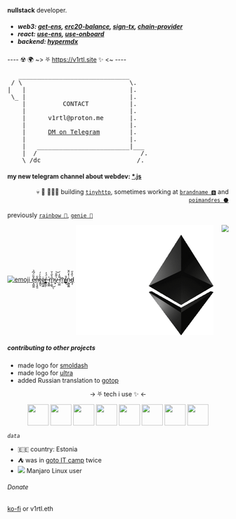 **nullstack** developer.

<h5>

- web3: [get-ens](https://github.com/talentlessguy/get-ens), [erc20-balance](https://github.com/talentlessguy/erc20-balance), [sign-tx](https://github.com/talentlessguy/send-tx), [chain-provider](https://github.com/talentlessguy/chain-provider)
- react: [use-ens](https://github.com/talentlessguy/use-ens), [use-onboard](https://github.com/talentlessguy/use-onboard)
- backend: [hypermdx](https://github.com/talentlessguy/hypermdx)

</h5>   
   
---- ☢️ 🌍 ~> ⛧ https://v1rtl.site ✨ <~ ----

<pre>
   ______________________________
 / \                             \.
|   |                            |.
 \_ |                            |.
    |          CONTACT           |.
    |                            |.
    |      v1rtl@proton.me       |.
    |                            |.
    |      <a href="https://t.me/v_1rtl">DM on Telegram</a>        |.
    |                            |.
    |   _________________________|___
    |  /                            /.
    \_/dc__________________________/.
</pre>

#### my new telegram channel about webdev: [*.js](https://t.me/asterisk_js)

<p align="right">💀 🔪 👨🏻‍💻 building <a href="https://tinyhttp.v1rtl.site"><code>tinyhttp</code></a>, sometimes working at <a href="https://brandname.tech"><code>brandname 🅱️</code></a> and <a href="https://pmnd.rs"><code>poimandres ⚫</code></a>
  
previously <a href="https://rainbow.me"><code>rainbow 🌈</code></a>, <a href="https://genie.xyz"><code>genie 🧞</code></a>
  
<p>

  <a href="https://v1rtl.site"><img src="https://i.pinimg.com/originals/c5/c3/f5/c5c3f5ff8adf868c95b6d1c4a27519f7.gif" height="200px" alt="emoji" /> ẹ̷͓̻͚̌̏̈́͆̉n̶̹̗̘͍͈͋t̷͍͇̮̄̀͑́ȩ̴̰͙̲̈r̶̳̻̪̗͐̈́̓ ̵̰̭̺̲͛m̷͍͕̺̎̀̃͛̆͜ͅý̷̠̋͂̆͝ ̵̩̺̲̎̎̒͘͘m̸̰̄í̴͇̄͜n̴͎̺̮͇͗̔̽̋̌ḑ̵͔̍̏̊̋</a>
  <a href="https://v1rtl.site/support"><img height="250px" align="center" alt="Support" src="/eth.gif" /></a>  <a href="https://tinyhttp.v1rtl.site">
  <img src="https://tinyhttp.v1rtl.site/images/logo.svg" align="right" height="80px" /></a>
</p>

##### contributing to other projects

- made logo for [smoldash](https://github.com/marvinhagemeister/smoldash)
- made logo for [ultra](https://github.com/exhibitionist-digital/ultra)
- added Russian translation to [gotop](https://github.com/xxxserxxx/gotop)

<p align="center">→ ⛧ tech i use ✨ ←</p>

<p align="center">
  <img src="https://api.iconify.design/logos:figma.svg" height="48px" width="48px" align="center" />
  <img src="https://api.iconify.design/logos:typescript-icon.svg" height="48px" width="48px" align="center" />
  <img src="https://api.iconify.design/vscode-icons:file-type-go-gopher.svg" height="48px" width="48px" align="center" />
  <img src="https://api.iconify.design/logos:react.svg" height="48px" width="48px" align="center" />
  <img src="https://api.iconify.design/vscode-icons:file-type-caddy.svg" height="48px" width="48px" align="center" />
  <img src="https://api.iconify.design/vscode-icons:file-type-light-pnpm.svg" height="48px" width="48px" align="center" />
  <img src="https://api.iconify.design/file-icons:nextjs.svg" height="48px" width="48px" align="center" />
  <img src="https://api.iconify.design/logos:graphql.svg" height="48px" width="48px" align="center" />
 </p>


_`data`_

- 🇪🇪 country: Estonia
- ⛺ was in [goto IT camp](https://goto.msk.ru) twice
- <img src="https://api.iconify.design/cib:manjaro.svg" /> Manjaro Linux user

###### Donate

[ko-fi](https://ko-fi.com/v1rtl) or v1rtl.eth
